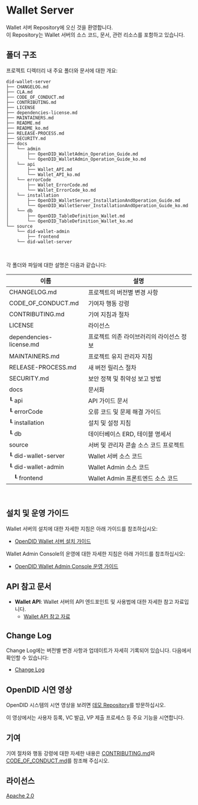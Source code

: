 Wallet Server
==

Wallet 서버 Repository에 오신 것을 환영합니다. <br>
이 Repository는 Wallet 서버의 소스 코드, 문서, 관련 리소스를 포함하고 있습니다.

## 폴더 구조
프로젝트 디렉터리 내 주요 폴더와 문서에 대한 개요:

```
did-wallet-server
├── CHANGELOG.md
├── CLA.md
├── CODE_OF_CONDUCT.md
├── CONTRIBUTING.md
├── LICENSE
├── dependencies-license.md
├── MAINTAINERS.md
├── README.md
├── README_ko.md
├── RELEASE-PROCESS.md
├── SECURITY.md
├── docs
│   └── admin
│       ├── OpenDID_WalletAdmin_Operation_Guide.md
│       └── OpenDID_WalletAdmin_Operation_Guide_ko.md
│   └── api
│       ├── Wallet_API.md
│       └── Wallet_API_ko.md
│   └── errorCode
│       ├── Wallet_ErrorCode.md
│       └── Wallet_ErrorCode_ko.md
│   └── installation
│       ├── OpenDID_WalletServer_InstallationAndOperation_Guide.md
│       └── OpenDID_WalletServer_InstallationAndOperation_Guide_ko.md
│   └── db
│       ├── OpenDID_TableDefinition_Wallet.md
│       └── OpenDID_TableDefinition_Wallet_ko.md
└── source
    └── did-wallet-admin
        ├── frontend
    └── did-wallet-server
```

<br/>

각 폴더와 파일에 대한 설명은 다음과 같습니다:

| 이름                         | 설명                                     |
| ---------------------------- | ---------------------------------------- |
| CHANGELOG.md                 | 프로젝트의 버전별 변경 사항              |
| CODE_OF_CONDUCT.md           | 기여자 행동 강령                         |
| CONTRIBUTING.md              | 기여 지침과 절차                         |
| LICENSE                      | 라이선스                                 |
| dependencies-license.md      | 프로젝트 의존 라이브러리의 라이선스 정보 |
| MAINTAINERS.md               | 프로젝트 유지 관리자 지침                |
| RELEASE-PROCESS.md           | 새 버전 릴리스 절차                      |
| SECURITY.md                  | 보안 정책 및 취약성 보고 방법            |
| docs                         | 문서화                                   |
| ┖ api                        | API 가이드 문서                          |
| ┖ errorCode                  | 오류 코드 및 문제 해결 가이드            |
| ┖ installation               | 설치 및 설정 지침                        |
| ┖ db                         | 데이터베이스 ERD, 테이블 명세서          |
| source                       | 서버 및 관리자 콘솔 소스 코드 프로젝트   |
| ┖ did-wallet-server          | Wallet 서버 소스 코드                    |
| ┖ did-wallet-admin           | Wallet Admin 소스 코드                   |
| &nbsp;&nbsp;&nbsp;┖ frontend | Wallet Admin 프론트엔드 소스 코드        |

<br/>

## 설치 및 운영 가이드

Wallet 서버의 설치에 대한 자세한 지침은 아래 가이드를 참조하십시오:
- [OpenDID Wallet 서버 설치 가이드](docs/installation/OpenDID_WalletServer_Installation_Guide.md)  

Wallet Admin Console의 운영에 대한 자세한 지침은 아래 가이드를 참조하십시오:
- [OpenDID Wallet Admin Console 운영 가이드](docs/admin/OpenDID_WalletAdmin_Operation_Guide_ko.md)  

## API 참고 문서

- **Wallet API**: Wallet 서버의 API 엔드포인트 및 사용법에 대한 자세한 참고 자료입니다.
    - [Wallet API 참고 자료](docs/api/Wallet_API_ko.md)

## Change Log

Change Log에는 버전별 변경 사항과 업데이트가 자세히 기록되어 있습니다. 다음에서 확인할 수 있습니다:
- [Change Log](CHANGELOG.md)

## OpenDID 시연 영상

OpenDID 시스템의 시연 영상을 보려면 [데모 Repository](https://github.com/OmniOneID/did-demo-server)를 방문하십시오. <br>

이 영상에서는 사용자 등록, VC 발급, VP 제출 프로세스 등 주요 기능을 시연합니다.

## 기여

기여 절차와 행동 강령에 대한 자세한 내용은 [CONTRIBUTING.md](CONTRIBUTING.md)와 [CODE_OF_CONDUCT.md](CODE_OF_CONDUCT.md)를 참조해 주십시오.

## 라이선스
[Apache 2.0](LICENSE)
